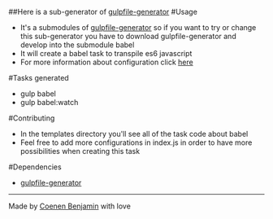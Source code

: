 ##Here is a sub-generator of [gulpfile-generator](https://github.com/bnjjj/gulpfile-generator)
#Usage
+ It's a submodules of [gulpfile-generator](https://github.com/bnjjj/gulpfile-generator) so if you want to try or change this sub-generator you have to download gulpfile-generator and develop into the submodule babel
+ It will create a babel task to transpile es6 javascript
+ For more information about configuration click [here](https://www.npmjs.com/package/gulp-babel)

#Tasks generated
+ gulp babel
+ gulp babel:watch

#Contributing
+ In the templates directory you'll see all of the task code about babel
+ Feel free to add more configurations in index.js in order to have more possibilities when creating this task

#Dependencies
+ [gulpfile-generator](https://github.com/bnjjj/gulpfile-generator)

-------------

Made by [Coenen Benjamin](https://twitter.com/BnJ25) with love
